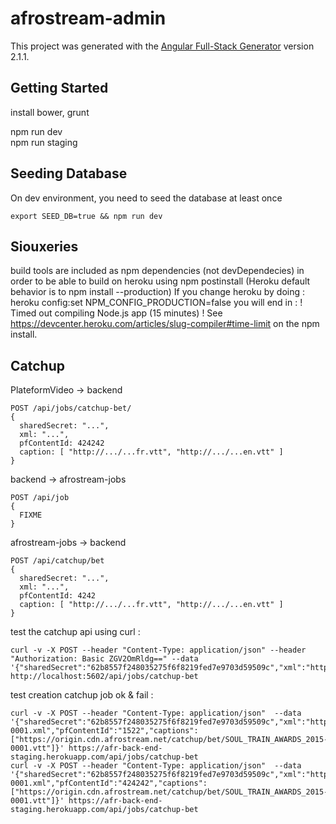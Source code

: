 # afrostream-admin

This project was generated with the [Angular Full-Stack Generator](https://github.com/DaftMonk/generator-angular-fullstack) version 2.1.1.

## Getting Started

install bower, grunt  

npm run dev  
npm run staging  

## Seeding Database

On dev environment, you need to seed the database at least once

```
export SEED_DB=true && npm run dev
```

## Siouxeries

build tools are included as npm dependencies (not devDependecies) in order to be able to build on heroku using npm postinstall
(Heroku default behavior is to npm install --production)
If you change heroku by doing : heroku config:set NPM_CONFIG_PRODUCTION=false
you will end in :
 !     Timed out compiling Node.js app (15 minutes)
 !     See https://devcenter.heroku.com/articles/slug-compiler#time-limit
on the npm install.

## Catchup

PlateformVideo -> backend
```
POST /api/jobs/catchup-bet/
{
  sharedSecret: "...",
  xml: "...",
  pfContentId: 424242
  caption: [ "http://.../...fr.vtt", "http://.../...en.vtt" ]
}
```
backend -> afrostream-jobs
```
POST /api/job
{
  FIXME
}
```
afrostream-jobs -> backend
```
POST /api/catchup/bet
{
  sharedSecret: "...",
  xml: "...",
  pfContentId: 4242
  caption: [ "http://.../...fr.vtt", "http://.../...en.vtt" ]
}
```

test the catchup api using curl :
```
curl -v -X POST --header "Content-Type: application/json" --header "Authorization: Basic ZGV2OmRldg==" --data '{"sharedSecret":"62b8557f248035275f6f8219fed7e9703d59509c","xml":"http://localhost:47611/fake.xml","pfContentId":1316}' http://localhost:5602/api/jobs/catchup-bet
```

test creation catchup job ok & fail :
```
curl -v -X POST --header "Content-Type: application/json"  --data '{"sharedSecret":"62b8557f248035275f6f8219fed7e9703d59509c","xml":"http://o/bet/SOUL_TRAIN_AWARDS_2015-0001.xml","pfContentId":"1522","captions":["https://origin.cdn.afrostream.net/catchup/bet/SOUL_TRAIN_AWARDS_2015-0001.vtt"]}' https://afr-back-end-staging.herokuapp.com/api/jobs/catchup-bet
curl -v -X POST --header "Content-Type: application/json"  --data '{"sharedSecret":"62b8557f248035275f6f8219fed7e9703d59509c","xml":"http://o/bet/SOUL_TRAIN_AWARDS_2015-0001.xml","pfContentId":"424242","captions":["https://origin.cdn.afrostream.net/catchup/bet/SOUL_TRAIN_AWARDS_2015-0001.vtt"]}' https://afr-back-end-staging.herokuapp.com/api/jobs/catchup-bet
```
